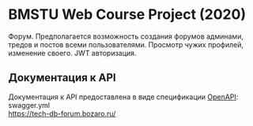 # BMSTU Web Course Project (2020)

Форум. Предполагается возможность создания форумов админами, тредов и постов всеми пользователями. Просмотр чужих профилей, изменение своего. JWT авторизация.

## Документация к API

Документация к API предоставлена в виде спецификации [OpenAPI](https://ru.wikipedia.org/wiki/OpenAPI_%28%D1%81%D0%BF%D0%B5%D1%86%D0%B8%D1%84%D0%B8%D0%BA%D0%B0%D1%86%D0%B8%D1%8F%29): swagger.yml  
https://tech-db-forum.bozaro.ru/

